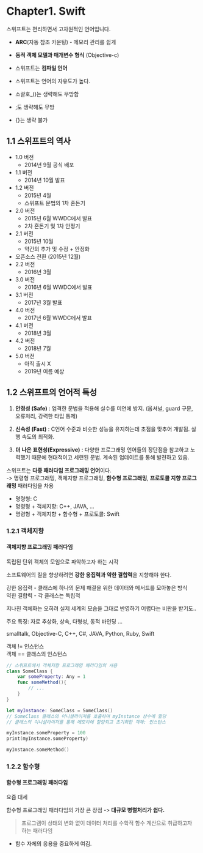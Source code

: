 # Chapter1. Swift

스위프트는 편리하면서 고차원적인 언어입니다.

- **ARC**(자동 참조 카운팅) - 메모리 관리를 쉽게
- **동적 객체 모델과 매개변수 형식** (Objective-c)
- 스위프트는 **컴파일 언어**

- 스위프트는 언어의 자유도가 높다.
- 소괄호_()는 생략해도 무방함
- ;도 생략해도 무방
- {}는 생략 불가

## 1.1 스위프트의 역사

- 1.0 버전
    - 2014년 9월 공식 배포
- 1.1 버전
    - 2014년 10월 발표
- 1.2 버전
    - 2015년 4월
    - 스위프트 문법의 1차 혼돈기 
- 2.0 버전
    - 2015년 6월 WWDC에서 발표
    - 2차 혼돈기 및 1차 안정기
- 2.1 버전
    - 2015년 10월
    - 약간의 추가 및 수정 + 안정화
- 오픈소스 전환 (2015년 12월)
- 2.2 버전
    - 2016년 3월
- 3.0 버전
    - 2016년 6월 WWDC에서 발표
- 3.1 버전
    - 2017년 3월 발표
- 4.0 버전
    - 2017년 6월 WWDC에서 발표
- 4.1 버전
    - 2018년 3월 
- 4.2 버전
    - 2018년 7월
- 5.0 버전
    - 아직 출시 X
    - 2019년 여름 예상


## 1.2 스위프트의 언어적 특성

1. **안정성 (Safe)** : 엄격한 문법을 적용해 실수를 미연에 방지. (옵셔널, guard 구문, 오류처리, 강력한 타입 통제)

2. **신속성 (Fast)** : C언어 수준과 비슷한 성능을 유지하는데 초점을 맞추어 개발됨. 실행 속도의 최적화. 

3. **더 나은 표현성(Expressive)** : 다양한 프로그래밍 언어들의 장단점을 참고하고 노력했기 때문에 현대적이고 세련된 문법. 계속된 업데이트를 통해 발전하고 있음.


스위프트는 **다중 패러다임 프로그래밍 언어**이다.  
-> 명령형 프로그래밍, 객체지향 프로그래밍, **함수형 프로그래밍**, **프로토콜 지향 프로그래밍** 패러다임을 차용

- 명령형: C 
- 명령형 + 객체지향: C++, JAVA, ...
- 명령형 + 객체지향 + 함수형 + 프로토콜: Swift


### 1.2.1 객체지향

#### 객체지향 프로그래밍 패러다임

독립된 단위 객체의 모임으로 파악하고자 하는 시각

소프트웨어의 질을 향상하려면 **강한 응집력과 약한 결합력**을 지향해야 한다.

강한 응집력 - 클래스에 하나의 문제 해결을 위한 데이터와 메서드를 모아놓은 방식  
약한 결합력 - 각 클래스는 독립적

지나친 객체화는 오히려 실제 세계의 모습을 그대로 반영하기 어렵다는 비판을 받기도..

주요 특징: 자료 추상화, 상속, 다형성, 동적 바인딩 ...

smalltalk, Objective-C, C++, C#, JAVA, Python, Ruby, Swift

객체 != 인스턴스  
객체 == 클래스의 인스턴스

```swift
// 스위프트에서 객체지향 프로그래밍 패러다임의 사용
class SomeClass {
    var someProperty: Any = 1
    func someMethod(){
        // ...
    }
} 

let myInstance: SomeClass = SomeClass()
// SomeClass 클래스의 이니셜라이저를 호출하여 myInstance 상수에 할당
// 클래스의 이니셜라이저를 통해 메모리에 할당되고 초기화한 객체: 인스턴스

myInstance.someProperty = 100
print(myInstance.someProperty) 

myInstance.someMethod()
```

### 1.2.2 함수형

#### 함수형 프로그래밍 패러다임

요즘 대세 


함수형 프로그래밍 패러다임의 가장 큰 장점 -> **대규모 병렬처리가 쉽다.**

> 프로그램이 상태의 변화 없이 데이터 처리를 수학적 함수 계산으로 취급하고자 하는 패러다임

- 함수 자체의 응용을 중요하게 여김.


